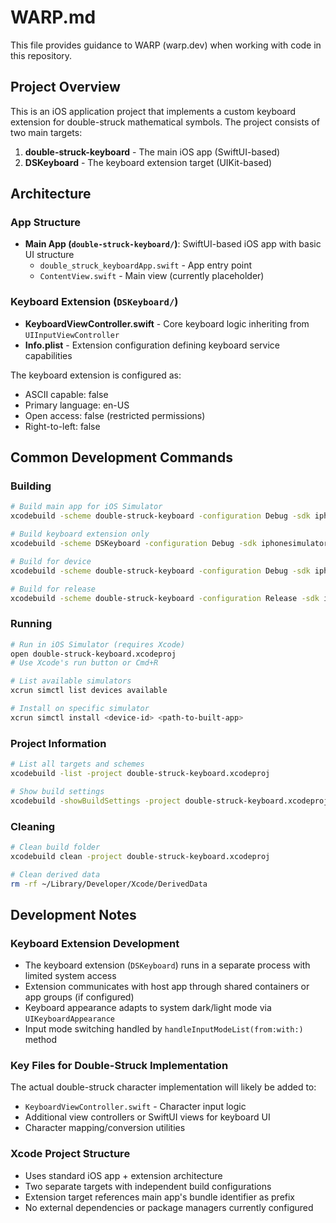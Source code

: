 # WARP.md

This file provides guidance to WARP (warp.dev) when working with code in this repository.

## Project Overview

This is an iOS application project that implements a custom keyboard extension for double-struck mathematical symbols. The project consists of two main targets:

1. **double-struck-keyboard** - The main iOS app (SwiftUI-based)
2. **DSKeyboard** - The keyboard extension target (UIKit-based)

## Architecture

### App Structure
- **Main App (`double-struck-keyboard/`)**: SwiftUI-based iOS app with basic UI structure
  - `double_struck_keyboardApp.swift` - App entry point
  - `ContentView.swift` - Main view (currently placeholder)

### Keyboard Extension (`DSKeyboard/`)
- **KeyboardViewController.swift** - Core keyboard logic inheriting from `UIInputViewController`
- **Info.plist** - Extension configuration defining keyboard service capabilities

The keyboard extension is configured as:
- ASCII capable: false
- Primary language: en-US  
- Open access: false (restricted permissions)
- Right-to-left: false

## Common Development Commands

### Building
```bash
# Build main app for iOS Simulator
xcodebuild -scheme double-struck-keyboard -configuration Debug -sdk iphonesimulator build

# Build keyboard extension only
xcodebuild -scheme DSKeyboard -configuration Debug -sdk iphonesimulator build

# Build for device
xcodebuild -scheme double-struck-keyboard -configuration Debug -sdk iphoneos build

# Build for release
xcodebuild -scheme double-struck-keyboard -configuration Release -sdk iphonesimulator build
```

### Running
```bash
# Run in iOS Simulator (requires Xcode)
open double-struck-keyboard.xcodeproj
# Use Xcode's run button or Cmd+R

# List available simulators
xcrun simctl list devices available

# Install on specific simulator
xcrun simctl install <device-id> <path-to-built-app>
```

### Project Information
```bash
# List all targets and schemes  
xcodebuild -list -project double-struck-keyboard.xcodeproj

# Show build settings
xcodebuild -showBuildSettings -project double-struck-keyboard.xcodeproj -target double-struck-keyboard
```

### Cleaning
```bash
# Clean build folder
xcodebuild clean -project double-struck-keyboard.xcodeproj

# Clean derived data
rm -rf ~/Library/Developer/Xcode/DerivedData
```

## Development Notes

### Keyboard Extension Development
- The keyboard extension (`DSKeyboard`) runs in a separate process with limited system access
- Extension communicates with host app through shared containers or app groups (if configured)
- Keyboard appearance adapts to system dark/light mode via `UIKeyboardAppearance`
- Input mode switching handled by `handleInputModeList(from:with:)` method

### Key Files for Double-Struck Implementation
The actual double-struck character implementation will likely be added to:
- `KeyboardViewController.swift` - Character input logic
- Additional view controllers or SwiftUI views for keyboard UI
- Character mapping/conversion utilities

### Xcode Project Structure
- Uses standard iOS app + extension architecture
- Two separate targets with independent build configurations
- Extension target references main app's bundle identifier as prefix
- No external dependencies or package managers currently configured
